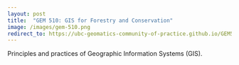 ```yaml
---
layout: post
title:  "GEM 510: GIS for Forestry and Conservation"
image: /images/gem-510.png
redirect_to: https://ubc-geomatics-community-of-practice.github.io/GEM510-GIS-for-Forestry-and-Conservation/
---
```


Principles and practices of Geographic Information Systems (GIS).